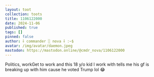 ```yaml
---
layout: toot
collection: toots
title: 1106122000
date: 2024-11-06
published: true
tags: []
pinned: false
author: ⸸ commander ░ nova ⸸ :~$
avatar: /img/avatar/daemon.jpeg
mastodon: https://mastodon.online/@cmdr_nova/1106122000
---
```


Politics, workGet to work and this 18 y/o kid I work with tells me his gf is breaking up with him cause he voted Trump lol 😂
